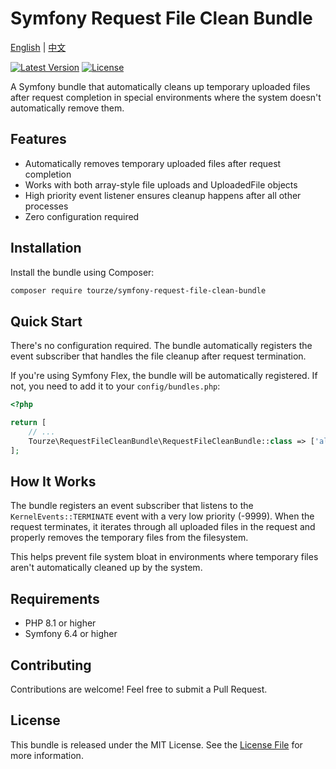 # Symfony Request File Clean Bundle

[English](README.md) | [中文](README.zh-CN.md)

[![Latest Version](https://img.shields.io/packagist/v/tourze/symfony-request-file-clean-bundle.svg?style=flat-square)](https://packagist.org/packages/tourze/symfony-request-file-clean-bundle)
[![License](https://img.shields.io/github/license/tourze/symfony-request-file-clean-bundle.svg?style=flat-square)](https://packagist.org/packages/tourze/symfony-request-file-clean-bundle)

A Symfony bundle that automatically cleans up temporary uploaded files after request completion in special environments where the system doesn't automatically remove them.

## Features

- Automatically removes temporary uploaded files after request completion
- Works with both array-style file uploads and UploadedFile objects
- High priority event listener ensures cleanup happens after all other processes
- Zero configuration required

## Installation

Install the bundle using Composer:

```bash
composer require tourze/symfony-request-file-clean-bundle
```

## Quick Start

There's no configuration required. The bundle automatically registers the event subscriber that handles the file cleanup after request termination.

If you're using Symfony Flex, the bundle will be automatically registered. If not, you need to add it to your `config/bundles.php`:

```php
<?php

return [
    // ...
    Tourze\RequestFileCleanBundle\RequestFileCleanBundle::class => ['all' => true],
];
```

## How It Works

The bundle registers an event subscriber that listens to the `KernelEvents::TERMINATE` event with a very low priority (-9999). When the request terminates, it iterates through all uploaded files in the request and properly removes the temporary files from the filesystem.

This helps prevent file system bloat in environments where temporary files aren't automatically cleaned up by the system.

## Requirements

- PHP 8.1 or higher
- Symfony 6.4 or higher

## Contributing

Contributions are welcome! Feel free to submit a Pull Request.

## License

This bundle is released under the MIT License. See the [License File](LICENSE) for more information.
